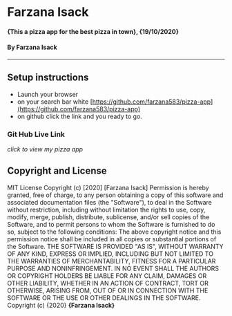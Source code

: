 # Farzana Isack
#### {This a pizza app for the best pizza in town}, {19/10/2020}
#### By **Farzana Isack**    
---
## Setup instructions
* Launch your browser
* on your search bar white [https://github.com/farzana583/pizza-app](https://github.com/farzana583/pizza-app)
* on github click the link and you ready to go.
### Git Hub Live Link
*click to view my pizza app*
<!-- [https://github.com/farzana583/pizza-app](https://github.com/farzana583/pizza-app) -->
## Copyright and License
MIT License
Copyright (c) [2020] [Farzana Isack]
Permission is hereby granted, free of charge, to any person obtaining a copy
of this software and associated documentation files (the "Software"), to deal
in the Software without restriction, including without limitation the rights
to use, copy, modify, merge, publish, distribute, sublicense, and/or sell
copies of the Software, and to permit persons to whom the Software is
furnished to do so, subject to the following conditions:
The above copyright notice and this permission notice shall be included in all
copies or substantial portions of the Software.
THE SOFTWARE IS PROVIDED "AS IS", WITHOUT WARRANTY OF ANY KIND, EXPRESS OR
IMPLIED, INCLUDING BUT NOT LIMITED TO THE WARRANTIES OF MERCHANTABILITY,
FITNESS FOR A PARTICULAR PURPOSE AND NONINFRINGEMENT. IN NO EVENT SHALL THE
AUTHORS OR COPYRIGHT HOLDERS BE LIABLE FOR ANY CLAIM, DAMAGES OR OTHER
LIABILITY, WHETHER IN AN ACTION OF CONTRACT, TORT OR OTHERWISE, ARISING FROM,
OUT OF OR IN CONNECTION WITH THE SOFTWARE OR THE USE OR OTHER DEALINGS IN THE
SOFTWARE.
Copyright (c) {2020} **{Farzana Isack}**